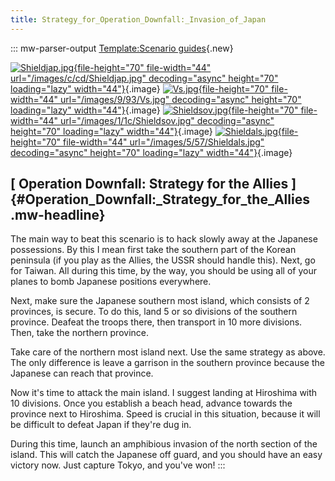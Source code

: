 ```yaml
---
title: Strategy_for_Operation_Downfall:_Invasion_of_Japan
---
```


::: mw-parser-output
[Template:Scenario
guides](/wiki/index.php?title=Template:Scenario_guides&action=edit&redlink=1 "Template:Scenario guides (page does not exist)"){.new}

[![Shieldjap.jpg](/images/c/cd/Shieldjap.jpg){file-height="70"
file-width="44" url="/images/c/cd/Shieldjap.jpg" decoding="async"
height="70" loading="lazy"
width="44"}](/wiki/File:Shieldjap.jpg){.image}
[![Vs.jpg](/images/9/93/Vs.jpg){file-height="70" file-width="44"
url="/images/9/93/Vs.jpg" decoding="async" height="70" loading="lazy"
width="44"}](/wiki/File:Vs.jpg){.image}
[![Shieldsov.jpg](/images/1/1c/Shieldsov.jpg){file-height="70"
file-width="44" url="/images/1/1c/Shieldsov.jpg" decoding="async"
height="70" loading="lazy"
width="44"}](/wiki/File:Shieldsov.jpg){.image}
[![Shieldals.jpg](/images/5/57/Shieldals.jpg){file-height="70"
file-width="44" url="/images/5/57/Shieldals.jpg" decoding="async"
height="70" loading="lazy"
width="44"}](/wiki/File:Shieldals.jpg){.image}

## [ Operation Downfall: Strategy for the Allies ]{#Operation_Downfall:\_Strategy_for_the_Allies .mw-headline}

The main way to beat this scenario is to hack slowly away at the
Japanese possessions. By this I mean first take the southern part of the
Korean peninsula (if you play as the Allies, the USSR should handle
this). Next, go for Taiwan. All during this time, by the way, you should
be using all of your planes to bomb Japanese positions everywhere.

Next, make sure the Japanese southern most island, which consists of 2
provinces, is secure. To do this, land 5 or so divisions of the southern
province. Deafeat the troops there, then transport in 10 more divisions.
Then, take the northern province.

Take care of the northern most island next. Use the same strategy as
above. The only difference is leave a garrison in the southern province
because the Japanese can reach that province.

Now it\'s time to attack the main island. I suggest landing at Hiroshima
with 10 divisions. Once you establish a beach head, advance towards the
province next to Hiroshima. Speed is crucial in this situation, because
it will be difficult to defeat Japan if they\'re dug in.

During this time, launch an amphibious invasion of the north section of
the island. This will catch the Japanese off guard, and you should have
an easy victory now. Just capture Tokyo, and you\'ve won!
:::
